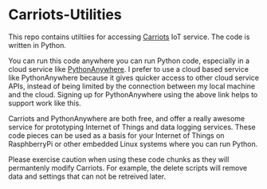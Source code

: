 # Carriots-Utilities
This repo contains utiltiies for accessing [Carriots](https://www.carriots.com/) IoT service.
The code is written in Python.

You can run this code anywhere you can run Python code, especially in a cloud service like [PythonAnywhere](https://www.pythonanywhere.com/?affiliate_id=00011020).  I prefer to use a cloud based service like PythonAnywhere because it gives quicker access to other cloud service APIs, instead of being limited by the connection between my local machine and the cloud.  Signing up for PythonAnywhere using the above link helps to support work like this.  

Carriots and PythonAnywhere are both free, and offer a really awesome service for prototyping Internet of Things and data logging services.  These code pieces can be used as a basis for your Internet of Things on RasphberryPi or other embedded Linux systems where you can run Python.

Please exercise caution when using these code chunks as they will permantenly modify Carriots.  For example, the delete scripts will remove data and settings that can not be retreived later.  